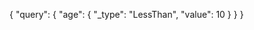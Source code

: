 {
    "query": {
        "age": {
            "_type": "LessThan",
            "value": 10
        }
    }
}